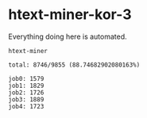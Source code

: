 # htext-miner-kor-3

Everything doing here is automated.

```
htext-miner

total: 8746/9855 (88.74682902080163%)

job0: 1579
job1: 1829
job2: 1726
job3: 1889
job4: 1723
```